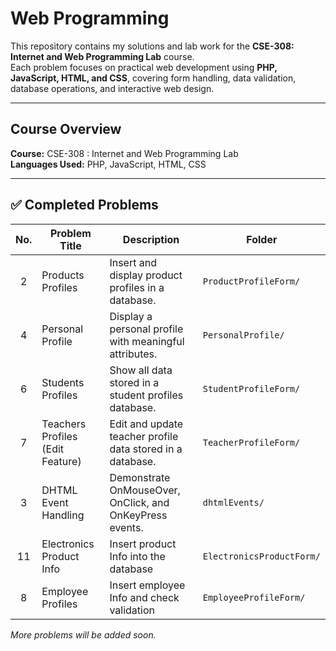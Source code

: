# Web Programming

This repository contains my solutions and lab work for the **CSE-308: Internet and Web Programming Lab** course.  
Each problem focuses on practical web development using **PHP, JavaScript, HTML, and CSS**, covering form handling, data validation, database operations, and interactive web design.

---

## Course Overview

**Course:** CSE-308 : Internet and Web Programming Lab  
**Languages Used:** PHP, JavaScript, HTML, CSS

---

## ✅ Completed Problems

| No. | Problem Title                    | Description                                                | Folder                    |
| :-: | -------------------------------- | ---------------------------------------------------------- | ------------------------- |
|  2  | Products Profiles                | Insert and display product profiles in a database.         | `ProductProfileForm/`     |
|  4  | Personal Profile                 | Display a personal profile with meaningful attributes.     | `PersonalProfile/`        |
|  6  | Students Profiles                | Show all data stored in a student profiles database.       | `StudentProfileForm/`     |
|  7  | Teachers Profiles (Edit Feature) | Edit and update teacher profile data stored in a database. | `TeacherProfileForm/`     |
|  3  | DHTML Event Handling             | Demonstrate OnMouseOver, OnClick, and OnKeyPress events.   | `dhtmlEvents/`            |
| 11  | Electronics Product Info         | Insert product Info into the database                      | `ElectronicsProductForm/` |
|  8  | Employee Profiles                | Insert employee Info and check validation                  | `EmployeeProfileForm/`    |

_More problems will be added soon._
